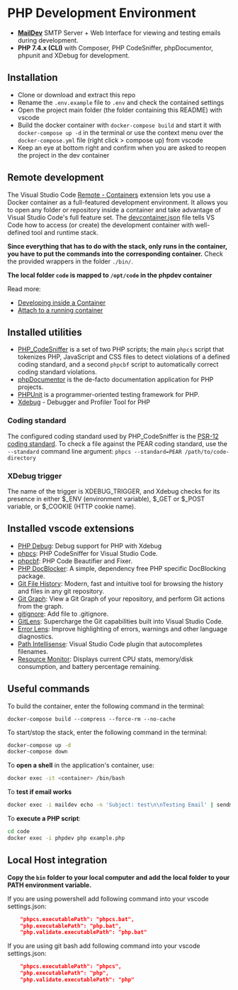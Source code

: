 # PHP Development Environment

- [**MailDev**](https://github.com/maildev/maildev) SMTP Server + Web Interface for viewing and testing emails during development.
- **PHP 7.4.x (CLI)** with Composer, PHP CodeSniffer, phpDocumentor, phpunit and XDebug for development.

## Installation

- Clone or download and extract this repo
- Rename the `.env.example` file to `.env` and check the contained settings
- Open the project main folder (the folder containing this README) with vscode
- Build the docker container with `docker-compose build` and start it with `docker-compose up -d` in the terminal or use the context menu over the `docker-compose.yml` file (right click > compose up) from vscode
- Keep an eye at bottom right and confirm when you are asked to reopen the project in the dev container

## Remote development

The Visual Studio Code [Remote - Containers](https://marketplace.visualstudio.com/items?itemName=ms-vscode-remote.remote-containers) extension lets you use a Docker container as a full-featured development environment. It allows you to open any folder or repository inside a container and take advantage of Visual Studio Code's full feature set. The [devcontainer.json](./.devcontainer.json) file tells VS Code how to access (or create) the development container with well-defined tool and runtime stack.

**Since everything that has to do with the stack, only runs in the container, you have to put the commands into the corresponding container.** Check the provided wrappers in the folder `./bin/`.

**The local folder `code` is mapped to `/opt/code` in the phpdev container**

Read more:

- [Developing inside a Container](https://code.visualstudio.com/docs/remote/containers)
- [Attach to a running container](https://code.visualstudio.com/docs/remote/attach-container)

## Installed utilities

- [PHP_CodeSniffer](https://github.com/squizlabs/PHP_CodeSniffer) is a set of two PHP scripts; the main `phpcs` script that tokenizes PHP, JavaScript and CSS files to detect violations of a defined coding standard, and a second `phpcbf` script to automatically correct coding standard violations.
- [phpDocumentor](https://www.phpdoc.org/) is the de-facto documentation application for PHP projects.
- [PHPUnit](https://phpunit.de/) is a programmer-oriented testing framework for PHP.
- [Xdebug](https://xdebug.org/) - Debugger and Profiler Tool for PHP

### Coding standard

The configured coding standard used by PHP_CodeSniffer is the [PSR-12 coding standard](https://www.php-fig.org/psr/psr-12/). To check a file against the PEAR coding standard, use the `--standard` command line argument: `phpcs --standard=PEAR /path/to/code-directory`

### XDebug trigger

The name of the trigger is XDEBUG_TRIGGER, and Xdebug checks for its presence in either $\_ENV (environment variable), $\_GET or $\_POST variable, or $\_COOKIE (HTTP cookie name).

## Installed vscode extensions

- [PHP Debug](https://marketplace.visualstudio.com/items?itemName=xdebug.php-debug): Debug support for PHP with Xdebug
- [phpcs](https://marketplace.visualstudio.com/items?itemName=ikappas.phpcs): PHP CodeSniffer for Visual Studio Code.
- [phpcbf](https://marketplace.visualstudio.com/items?itemName=persoderlind.vscode-phpcbf): PHP Code Beautifier and Fixer.
- [PHP DocBlocker](https://marketplace.visualstudio.com/items?itemName=neilbrayfield.php-docblocker): A simple, dependency free PHP specific DocBlocking package.
- [Git File History](https://marketplace.visualstudio.com/items?itemName=pomber.git-file-history): Modern, fast and intuitive tool for browsing the history and files in any git repository.
- [Git Graph](https://marketplace.visualstudio.com/items?itemName=mhutchie.git-graph): View a Git Graph of your repository, and perform Git actions from the graph.
- [gitignore](https://marketplace.visualstudio.com/items?itemName=michelemelluso.gitignore): Add file to .gitignore.
- [GitLens](https://marketplace.visualstudio.com/items?itemName=eamodio.gitlens): Supercharge the Git capabilities built into Visual Studio Code.
- [Error Lens](https://marketplace.visualstudio.com/items?itemName=usernamehw.errorlens): Improve highlighting of errors, warnings and other language diagnostics.
- [Path Intellisense](https://marketplace.visualstudio.com/items?itemName=christian-kohler.path-intellisense): Visual Studio Code plugin that autocompletes filenames.
- [Resource Monitor](https://marketplace.visualstudio.com/items?itemName=mutantdino.resourcemonitor): Displays current CPU stats, memory/disk consumption, and battery percentage remaining.

## Useful commands

To build the container, enter the following command in the terminal:

`docker-compose build --compress --force-rm --no-cache`

To start/stop the stack, enter the following command in the terminal:

```bash
docker-compose up -d
docker-compose down
```

To **open a shell** in the application's container, use:

```bash
docker exec -it <container> /bin/bash
```

To **test if email works**

```bash
docker exec -i maildev echo -n 'Subject: test\n\nTesting Email' | sendmail -v testuser@localhost.local
```

To **execute a PHP script**:

```bash
cd code
docker exec -i phpdev php example.php
```

## Local Host integration

**Copy the `bin` folder to your local computer and add the local folder to your PATH environment variable.**

If you are using powershell add following command into your vscode settings.json:

```json
    "phpcs.executablePath": "phpcs.bat",
    "php.executablePath": "php.bat",
    "php.validate.executablePath": "php.bat"
```

If you are using git bash add following command into your vscode settings.json:

```json
    "phpcs.executablePath": "phpcs",
    "php.executablePath": "php",
    "php.validate.executablePath": "php"
```
